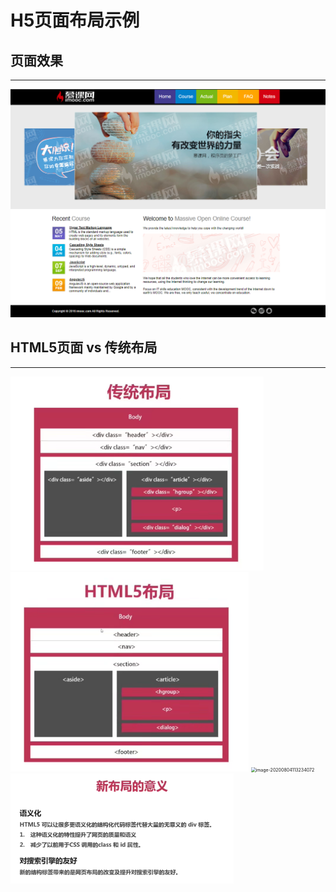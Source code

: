 # H5页面布局示例

## 页面效果

***

![image-20200804164638892](H5页面布局示例.assets/image-20200804164638892.png)

## HTML5页面 vs 传统布局

***

<img src="H5页面布局示例.assets/image-20200804110434338.png" alt="image-20200804110434338" style="zoom: 67%;" />

<img src="H5页面布局示例.assets/image-20200804112920387.png" alt="image-20200804112920387" style="zoom: 67%;" />

<img src="h5布局笔记.assets/image-20200804113234072.png" alt="image-20200804113234072" style="zoom: 50%;" />

<img src="H5页面布局示例.assets/image-20200804113334450.png" alt="image-20200804113334450" style="zoom:50%;" />







